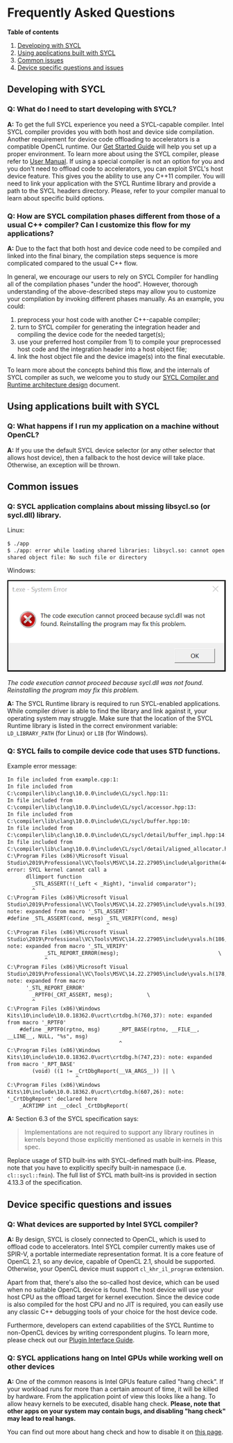 # Frequently Asked Questions

**Table of contents**

1. [Developing with SYCL](#developing-with-sycl)
1. [Using applications built with SYCL](#using-applications-built-with-sycl)
1. [Common issues](#common-issues)
1. [Device specific questions and issues](#device-specific-questions-and-issues)


## Developing with SYCL

### Q: What do I need to start developing with SYCL?
**A:** To get the full SYCL experience you need a SYCL-capable compiler. Intel SYCL
compiler provides you with both host and device side compilation. Another requirement
for device code offloading to accelerators is a compatible OpenCL runtime.
Our [Get Started Guide](GetStartedWithSYCLCompiler.md) will help you set up a proper
environment. To learn more about using the SYCL compiler, please refer
to [User Manual](SYCLCompilerUserManual.md). If using a special compiler is not
an option for you and you don't need to offload code to accelerators, you can
exploit SYCL's host device feature. This gives you the ability to use any C++11
compiler. You will need to link your application with the SYCL Runtime library and
provide a path to the SYCL headers directory. Please, refer to your compiler manual
to learn about specific build options.

### Q: How are SYCL compilation phases different from those of a usual C++ compiler? Can I customize this flow for my applications?
**A:** Due to the fact that both host and device code need to be compiled and linked into the final binary, the compilation steps sequence
is more complicated compared to the usual C++ flow.

In general, we encourage our users to rely on SYCL Compiler for handling all of the compilation phases "under the hood". However, thorough
understanding of the above-described steps may allow you to customize your compilation by invoking different phases manually.
As an example, you could:
1. preprocess your host code with another C++-capable compiler;
2. turn to SYCL compiler for generating the integration header and compiling the device code for the needed target(s);
3. use your preferred host compiler from 1) to compile your preprocessed host code and the integration header into a host object file;
4. link the host object file and the device image(s) into the final executable.

To learn more about the concepts behind this flow, and the internals of SYCL compiler as such,
we welcome you to study our [SYCL Compiler and Runtime architecture design](SYCLCompilerAndRuntimeDesign.md)
document.


## Using applications built with SYCL

### Q: What happens if I run my application on a machine without OpenCL?
**A:** If you use the default SYCL device selector (or any other selector that
allows host device), then a fallback to the host device will take place. Otherwise,
an exception will be thrown.


## Common issues

### Q: SYCL application complains about missing libsycl.so (or sycl.dll) library.
Linux:
```
$ ./app
$ ./app: error while loading shared libraries: libsycl.so: cannot open shared object file: No such file or directory
```
Windows:

![Error screen](images/missing_sycl_dll.png)

*The code execution cannot proceed because sycl.dll was not found. Reinstalling the program may fix this problem.*

**A:** The SYCL Runtime library is required to run SYCL-enabled applications. While
compiler driver is able to find the library and link against it, your operating
system may struggle. Make sure that the location of the SYCL Runtime library is listed in
the correct environment variable: `LD_LIBRARY_PATH` (for Linux) or `LIB` (for Windows).

### Q: SYCL fails to compile device code that uses STD functions.
Example error message:
```
In file included from example.cpp:1:
In file included from C:\compiler\lib\clang\10.0.0\include\CL/sycl.hpp:11:
In file included from C:\compiler\lib\clang\10.0.0\include\CL/sycl/accessor.hpp:13:
In file included from C:\compiler\lib\clang\10.0.0\include\CL/sycl/buffer.hpp:10:
In file included from C:\compiler\lib\clang\10.0.0\include\CL/sycl/detail/buffer_impl.hpp:14:
In file included from C:\compiler\lib\clang\10.0.0\include\CL/sycl/detail/aligned_allocator.hpp:16:
C:\Program Files (x86)\Microsoft Visual Studio\2019\Professional\VC\Tools\MSVC\14.22.27905\include\algorithm(4493,9): error: SYCL kernel cannot call a
      dllimport function
        _STL_ASSERT(!(_Left < _Right), "invalid comparator");
        ^
C:\Program Files (x86)\Microsoft Visual Studio\2019\Professional\VC\Tools\MSVC\14.22.27905\include\yvals.h(193,33): note: expanded from macro '_STL_ASSERT'
#define _STL_ASSERT(cond, mesg) _STL_VERIFY(cond, mesg)
                                ^
C:\Program Files (x86)\Microsoft Visual Studio\2019\Professional\VC\Tools\MSVC\14.22.27905\include\yvals.h(186,13): note: expanded from macro '_STL_VERIFY'
            _STL_REPORT_ERROR(mesg);                                \
            ^
C:\Program Files (x86)\Microsoft Visual Studio\2019\Professional\VC\Tools\MSVC\14.22.27905\include\yvals.h(178,9): note: expanded from macro
      '_STL_REPORT_ERROR'
        _RPTF0(_CRT_ASSERT, mesg);           \
        ^
C:\Program Files (x86)\Windows Kits\10\include\10.0.18362.0\ucrt\crtdbg.h(760,37): note: expanded from macro '_RPTF0'
    #define _RPTF0(rptno, msg)      _RPT_BASE(rptno, __FILE__, __LINE__, NULL, "%s", msg)
                                    ^
C:\Program Files (x86)\Windows Kits\10\include\10.0.18362.0\ucrt\crtdbg.h(747,23): note: expanded from macro '_RPT_BASE'
        (void) ((1 != _CrtDbgReport(__VA_ARGS__)) || \
                      ^
C:\Program Files (x86)\Windows Kits\10\include\10.0.18362.0\ucrt\crtdbg.h(607,26): note: '_CrtDbgReport' declared here
    _ACRTIMP int __cdecl _CrtDbgReport(
```

**A:** Section 6.3 of the SYCL specification says:
>  Implementations are not required to support any library routines in kernels
>  beyond those explicitly mentioned as usable in kernels in this spec.

Replace usage of STD built-ins with SYCL-defined math built-ins. Please, note
that you have to explicitly specify built-in namespace (i.e. `cl::sycl::fmin`).
The full list of SYCL math built-ins is provided in section 4.13.3 of the specification.


## Device specific questions and issues

### Q: What devices are supported by Intel SYCL compiler?
**A:** By design, SYCL is closely connected to OpenCL, which is used to offload
code to accelerators. Intel SYCL compiler currently makes use of SPIR-V,
a portable intermediate representation format. It is a core feature of
OpenCL 2.1, so any device, capable of OpenCL 2.1, should be supported.
Otherwise, your OpenCL device must support `cl_khr_il_program` extension.

Apart from that, there's also the so-called host device, which can be used when no
suitable OpenCL device is found. The host device will use your host CPU as the offload
target for kernel execution. Since the device code is also compiled for the host CPU
and no JIT is required, you can easily use any classic C++ debugging tools of your
choice for the host device code.

Furthermore, developers can extend capabilities of the SYCL Runtime to
non-OpenCL devices by writing correspondent plugins. To learn more, please check out
our [Plugin Interface Guide](SYCLPluginInterface.md).

### Q: SYCL applications hang on Intel GPUs while working well on other devices
**A:** One of the common reasons is Intel GPUs feature called "hang check".
If your workload runs for more than a certain amount of time, it will be killed
by hardware. From the application point of view this looks like a hang. To allow
heavy kernels to be executed, disable hang check. **Please, note that other apps
on your system may contain bugs, and disabling "hang check" may lead to real
hangs.**

You can find out more about hang check and how to disable it on
[this page](https://software.intel.com/en-us/articles/installation-guide-for-intel-oneapi-toolkits).
